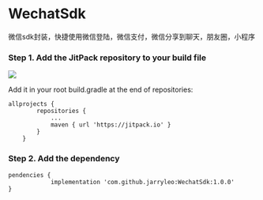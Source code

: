 # WechatSdk
微信sdk封装，快捷使用微信登陆，微信支付，微信分享到聊天，朋友圈，小程序

### Step 1. Add the JitPack repository to your build file

[![](https://jitpack.io/v/jarryleo/WechatSdk.svg)](https://jitpack.io/#jarryleo/WechatSdk)

Add it in your root build.gradle at the end of repositories:
```
allprojects {
		repositories {
			...
			maven { url 'https://jitpack.io' }
		}
	}
```
### Step 2. Add the dependency
```
pendencies {
	        implementation 'com.github.jarryleo:WechatSdk:1.0.0'
}
```
